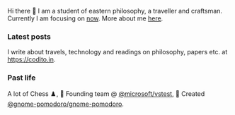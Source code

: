 Hi there 👋 I am a student of eastern philosophy, a traveller and craftsman. Currently I am focusing on [now](https://codito.in/now). More about me [here](https://codito.in/about).

### Latest posts

I write about travels, technology and readings on philosophy, papers etc. at <https://codito.in>.

<!-- feed start -->

<!-- feed end -->

### Past life

A lot of Chess ♟️, 🚀 Founding team @ [@microsoft/vstest](https://github.com/microsoft/vstest), 🌱 Created [@gnome-pomodoro/gnome-pomodoro](https://github.com/gnome-pomodoro/gnome-pomodoro).
